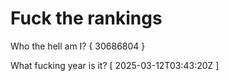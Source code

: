 # Fuck the rankings

Who the hell am I?
{ 30686804 }

What fucking year is it?
[ 2025-03-12T03:43:20Z ]
